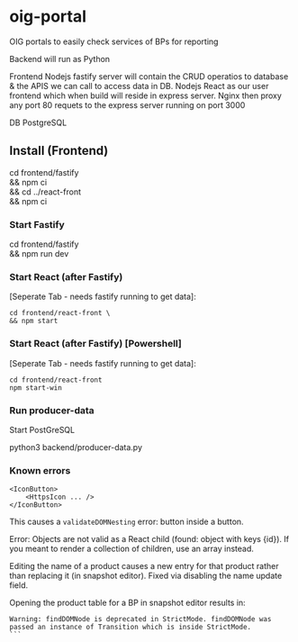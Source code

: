 # oig-portal
OIG portals to easily check services of BPs for reporting

Backend will run as Python

Frontend
Nodejs fastify server will contain the CRUD operatios to database & the APIS we can call to access data in DB.
Nodejs React as our user frontend which when build will reside in express server.
Nginx then proxy any port 80 requets to the express server running on port 3000

DB
PostgreSQL

## Install (Frontend)
cd frontend/fastify \
&& npm ci \
&& cd ../react-front \
&& npm ci

### Start Fastify
cd frontend/fastify \
&& npm run dev

### Start React (after Fastify)
\[Seperate Tab - needs fastify running to get data\]:
```
cd frontend/react-front \
&& npm start
```
### Start React (after Fastify) [Powershell]
\[Seperate Tab - needs fastify running to get data\]:
```
cd frontend/react-front
npm start-win
```
### Run producer-data
Start PostGreSQL

python3 backend/producer-data.py

### Known errors
````
<IconButton>
    <HttpsIcon ... />
</IconButton>
````
This causes a `validateDOMNesting` error: button inside a button.

Error: Objects are not valid as a React child (found: object with keys {id}). If you meant to render a collection of children, use an array instead.

Editing the name of a product causes a new entry for that product rather than replacing it (in snapshot editor). Fixed via disabling the name update field.

Opening the product table for a BP in snapshot editor results in:
````
Warning: findDOMNode is deprecated in StrictMode. findDOMNode was passed an instance of Transition which is inside StrictMode. 
```
